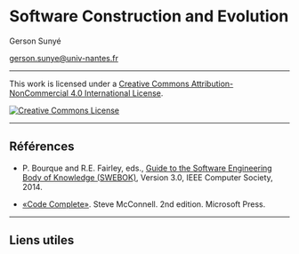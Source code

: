 
# Software Construction and Evolution

Gerson Sunyé

gerson.sunye@univ-nantes.fr

----

This work is licensed under a [Creative Commons Attribution-NonCommercial 4.0 International License](http://creativecommons.org/licenses/by-nc/4.0/).

[![Creative Commons License](https://i.creativecommons.org/l/by-nc/4.0/88x31.png)](http://creativecommons.org/licenses/by-nc/4.0/)

----
## Références

- P. Bourque and R.E. Fairley, eds., [Guide to the Software Engineering Body of Knowledge (SWEBOK)](https://www.swebok.org), Version 3.0, IEEE Computer Society, 2014.

- [«Code Complete»](https://www.microsoftpressstore.com/store/code-complete-9780735619678). Steve McConnell. 2nd edition. Microsoft Press.

----

## Liens utiles


